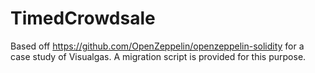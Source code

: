# TimedCrowdsale

Based off https://github.com/OpenZeppelin/openzeppelin-solidity for a case study of Visualgas. A migration script is provided for this purpose.
